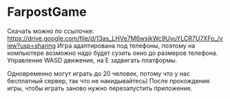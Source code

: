# FarpostGame
 
Скачать можно по ссылочке: https://drive.google.com/file/d/13as_LHVe7M6wsjkWc9UvuYLCR7U7XFo_/view?usp=sharing
Игра адаптирована под телефоны, поэтому на компьютере возможно надо будет сузить окно до размеров телефона.
Управление WASD движение, на E задвигать платформы.

Одновременно могут играть до 20 человек, потому что у нас бесплатный сервер, так что не накидывайтесь)
После прохождения игры, чтобы играть заново нужно перезапустить приложение. 